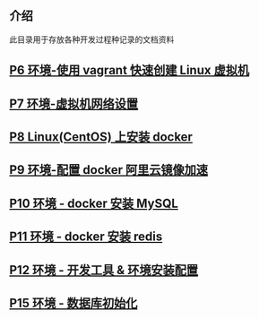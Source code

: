 ## 介绍

此目录用于存放各种开发过程种记录的文档资料

## [P6 环境-使用 vagrant 快速创建 Linux 虚拟机](chapter06.md)

## [P7 环境-虚拟机网络设置](chapter07.md)

## [P8 Linux(CentOS) 上安装 docker](chapter08.md)

## [P9 环境-配置 docker 阿里云镜像加速](chapter09.md)

## [P10 环境 - docker 安装 MySQL](chapter10.md)

## [P11 环境 - docker 安装 redis](chapter11.md)

## [P12 环境 - 开发工具 & 环境安装配置](chapter12.md)

## [P15 环境 - 数据库初始化](chapter15.md)
